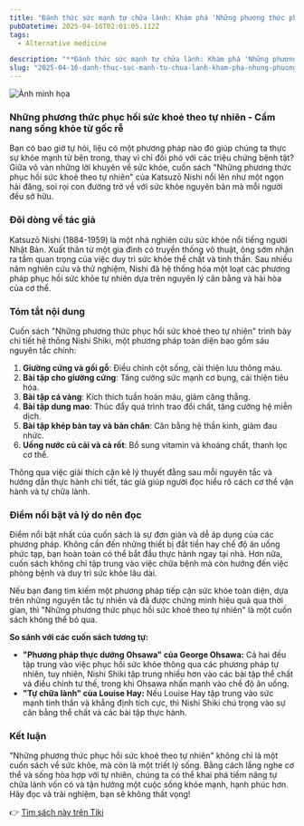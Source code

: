 ```yaml
---
title: "Đánh thức sức mạnh tự chữa lành: Khám phá 'Những phương thức phục hồi sức khỏe theo tự nhiên"
pubDatetime: 2025-04-16T02:01:05.112Z
tags:
  - Alternative medicine

description: "**Đánh thức sức mạnh tự chữa lành: Khám phá 'Những phương thức phục hồi sức khỏe theo tự nhiên'**"
slug: "2025-04-16-danh-thuc-suc-manh-tu-chua-lanh-kham-pha-nhung-phuong-thuc-phuc-hoi-suc-khoe-theo-tu-nhien"
---
```


![Ảnh minh họa](https://external-content.duckduckgo.com/iu/?u=https%3A%2F%2Fdimibook.com%2Fwp-content%2Fuploads%2F2024%2F05%2Fnoi-dung-sach-nhung-phuong-thuc-phuc-hoi-suc-khoe-theo-tu-nhien.jpg&f=1&nofb=1&ipt=9ce579cfa466949bf64412f06fd7e022a0cd697c8667aa2da3b1d7e692ea79ba) 

 ### Những phương thức phục hồi sức khoẻ theo tự nhiên - Cẩm nang sống khỏe từ gốc rễ

Bạn có bao giờ tự hỏi, liệu có một phương pháp nào đó giúp chúng ta thực sự khỏe mạnh từ bên trong, thay vì chỉ đối phó với các triệu chứng bệnh tật? Giữa vô vàn những lời khuyên về sức khỏe, cuốn sách "Những phương thức phục hồi sức khoẻ theo tự nhiên" của Katsuzō Nishi nổi lên như một ngọn hải đăng, soi rọi con đường trở về với sức khỏe nguyên bản mà mỗi người đều sở hữu.

### Đôi dòng về tác giả

Katsuzō Nishi (1884-1959) là một nhà nghiên cứu sức khỏe nổi tiếng người Nhật Bản. Xuất thân từ một gia đình có truyền thống võ thuật, ông sớm nhận ra tầm quan trọng của việc duy trì sức khỏe thể chất và tinh thần. Sau nhiều năm nghiên cứu và thử nghiệm, Nishi đã hệ thống hóa một loạt các phương pháp phục hồi sức khỏe tự nhiên dựa trên nguyên lý cân bằng và hài hòa của cơ thể.

### Tóm tắt nội dung

Cuốn sách "Những phương thức phục hồi sức khoẻ theo tự nhiên" trình bày chi tiết hệ thống Nishi Shiki, một phương pháp toàn diện bao gồm sáu nguyên tắc chính:

1.  **Giường cứng và gối gỗ**: Điều chỉnh cột sống, cải thiện lưu thông máu.
2.  **Bài tập cho giường cứng**: Tăng cường sức mạnh cơ bụng, cải thiện tiêu hóa.
3.  **Bài tập cá vàng**: Kích thích tuần hoàn máu, giảm căng thẳng.
4.  **Bài tập dung mao**: Thúc đẩy quá trình trao đổi chất, tăng cường hệ miễn dịch.
5.  **Bài tập khép bàn tay và bàn chân**: Cân bằng hệ thần kinh, giảm đau nhức.
6.  **Uống nước củ cải và cà rốt**: Bổ sung vitamin và khoáng chất, thanh lọc cơ thể.

Thông qua việc giải thích cặn kẽ lý thuyết đằng sau mỗi nguyên tắc và hướng dẫn thực hành chi tiết, tác giả giúp người đọc hiểu rõ cách cơ thể vận hành và tự chữa lành.

### Điểm nổi bật và lý do nên đọc

Điểm nổi bật nhất của cuốn sách là sự đơn giản và dễ áp dụng của các phương pháp. Không cần đến những thiết bị đắt tiền hay chế độ ăn uống phức tạp, bạn hoàn toàn có thể bắt đầu thực hành ngay tại nhà. Hơn nữa, cuốn sách không chỉ tập trung vào việc chữa bệnh mà còn hướng đến việc phòng bệnh và duy trì sức khỏe lâu dài.

Nếu bạn đang tìm kiếm một phương pháp tiếp cận sức khỏe toàn diện, dựa trên những nguyên tắc tự nhiên và đã được chứng minh hiệu quả qua thời gian, thì "Những phương thức phục hồi sức khoẻ theo tự nhiên" là một cuốn sách không thể bỏ qua.

**So sánh với các cuốn sách tương tự:**

*   **"Phương pháp thực dưỡng Ohsawa" của George Ohsawa:** Cả hai đều tập trung vào việc phục hồi sức khỏe thông qua các phương pháp tự nhiên, tuy nhiên, Nishi Shiki tập trung nhiều hơn vào các bài tập thể chất và điều chỉnh tư thế, trong khi Ohsawa nhấn mạnh vào chế độ ăn uống.
*   **"Tự chữa lành" của Louise Hay:** Nếu Louise Hay tập trung vào sức mạnh tinh thần và khẳng định tích cực, thì Nishi Shiki chú trọng vào sự cân bằng thể chất và các bài tập thực hành.

### Kết luận

"Những phương thức phục hồi sức khoẻ theo tự nhiên" không chỉ là một cuốn sách về sức khỏe, mà còn là một triết lý sống. Bằng cách lắng nghe cơ thể và sống hòa hợp với tự nhiên, chúng ta có thể khai phá tiềm năng tự chữa lành vốn có và tận hưởng một cuộc sống khỏe mạnh, hạnh phúc hơn. Hãy đọc và trải nghiệm, bạn sẽ không thất vọng!


👉 [Tìm sách này trên Tiki](https://tiki.vn/search?q=Nh%E1%BB%AFng%20ph%C6%B0%C6%A1ng%20th%E1%BB%A9c%20ph%E1%BB%A5c%20h%E1%BB%93i%20s%E1%BB%A9c%20kho%E1%BA%BB%20theo%20t%E1%BB%B1%20nhi%C3%AAn)
